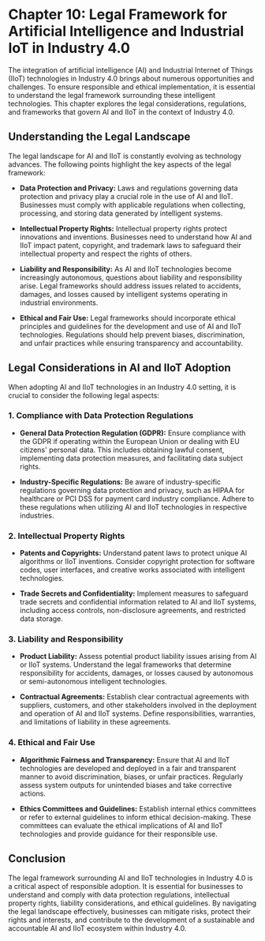 Chapter 10: Legal Framework for Artificial Intelligence and Industrial IoT in Industry 4.0
==========================================================================================

The integration of artificial intelligence (AI) and Industrial Internet of Things (IIoT) technologies in Industry 4.0 brings about numerous opportunities and challenges. To ensure responsible and ethical implementation, it is essential to understand the legal framework surrounding these intelligent technologies. This chapter explores the legal considerations, regulations, and frameworks that govern AI and IIoT in the context of Industry 4.0.

Understanding the Legal Landscape
---------------------------------

The legal landscape for AI and IIoT is constantly evolving as technology advances. The following points highlight the key aspects of the legal framework:

* **Data Protection and Privacy:** Laws and regulations governing data protection and privacy play a crucial role in the use of AI and IIoT. Businesses must comply with applicable regulations when collecting, processing, and storing data generated by intelligent systems.

* **Intellectual Property Rights:** Intellectual property rights protect innovations and inventions. Businesses need to understand how AI and IIoT impact patent, copyright, and trademark laws to safeguard their intellectual property and respect the rights of others.

* **Liability and Responsibility:** As AI and IIoT technologies become increasingly autonomous, questions about liability and responsibility arise. Legal frameworks should address issues related to accidents, damages, and losses caused by intelligent systems operating in industrial environments.

* **Ethical and Fair Use:** Legal frameworks should incorporate ethical principles and guidelines for the development and use of AI and IIoT technologies. Regulations should help prevent biases, discrimination, and unfair practices while ensuring transparency and accountability.

Legal Considerations in AI and IIoT Adoption
--------------------------------------------

When adopting AI and IIoT technologies in an Industry 4.0 setting, it is crucial to consider the following legal aspects:

### 1. Compliance with Data Protection Regulations

* **General Data Protection Regulation (GDPR):** Ensure compliance with the GDPR if operating within the European Union or dealing with EU citizens' personal data. This includes obtaining lawful consent, implementing data protection measures, and facilitating data subject rights.

* **Industry-Specific Regulations:** Be aware of industry-specific regulations governing data protection and privacy, such as HIPAA for healthcare or PCI DSS for payment card industry compliance. Adhere to these regulations when utilizing AI and IIoT technologies in respective industries.

### 2. Intellectual Property Rights

* **Patents and Copyrights:** Understand patent laws to protect unique AI algorithms or IIoT inventions. Consider copyright protection for software codes, user interfaces, and creative works associated with intelligent technologies.

* **Trade Secrets and Confidentiality:** Implement measures to safeguard trade secrets and confidential information related to AI and IIoT systems, including access controls, non-disclosure agreements, and restricted data storage.

### 3. Liability and Responsibility

* **Product Liability:** Assess potential product liability issues arising from AI or IIoT systems. Understand the legal frameworks that determine responsibility for accidents, damages, or losses caused by autonomous or semi-autonomous intelligent technologies.

* **Contractual Agreements:** Establish clear contractual agreements with suppliers, customers, and other stakeholders involved in the deployment and operation of AI and IIoT systems. Define responsibilities, warranties, and limitations of liability in these agreements.

### 4. Ethical and Fair Use

* **Algorithmic Fairness and Transparency:** Ensure that AI and IIoT technologies are developed and deployed in a fair and transparent manner to avoid discrimination, biases, or unfair practices. Regularly assess system outputs for unintended biases and take corrective actions.

* **Ethics Committees and Guidelines:** Establish internal ethics committees or refer to external guidelines to inform ethical decision-making. These committees can evaluate the ethical implications of AI and IIoT technologies and provide guidance for their responsible use.

Conclusion
----------

The legal framework surrounding AI and IIoT technologies in Industry 4.0 is a critical aspect of responsible adoption. It is essential for businesses to understand and comply with data protection regulations, intellectual property rights, liability considerations, and ethical guidelines. By navigating the legal landscape effectively, businesses can mitigate risks, protect their rights and interests, and contribute to the development of a sustainable and accountable AI and IIoT ecosystem within Industry 4.0.
